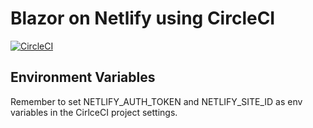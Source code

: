 # Blazor on Netlify using CircleCI

[![CircleCI](https://circleci.com/gh/lomholdt/blazor.svg?style=svg)](https://circleci.com/gh/lomholdt/blazor)

## Environment Variables

Remember to set NETLIFY_AUTH_TOKEN and NETLIFY_SITE_ID as env variables in the CirlceCI project settings.
